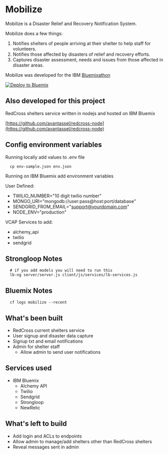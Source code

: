 # Mobilize

Mobilize is a Disaster Relief and Recovery Notification System.

Mobilize does a few things:

1. Notifies shelters of people arriving at their shelter to help staff for volunteers.
2. Notifies those affected by disasters of relief and recovery efforts.
3. Captures disaster assessment, needs and issues from those affected in disaster areas.

Mobilize was developed for the IBM [Bluemixathon](http://bluemixathon.devpost.com/)

[![Deploy to Bluemix](https://bluemix.net/deploy/button.png)](https://bluemix.net/deploy)

## Also developed for this project

RedCross shelters service written in nodejs and hosted on IBM Bluemix

[https://github.com/avantassel/redcross-node](https://github.com/avantassel/redcross-node)

## Config environment variables

Running locally add values to .env file
```
  cp env-sample.json env.json
```

Running on IBM Bluemix add environment variables

User Defined:
  * TWILIO_NUMBER="10 digit twilio number"
  * MONGO_URI="mongodb://user:pass@host:port/database"
  * SENDGRID_FROM_EMAIL="support@yourdomain.com"
  * NODE_ENV="production"

VCAP Services to add:
  * alchemy_api
  * twilio
  * sendgrid


## Strongloop Notes

```
  # if you add models you will need to run this
  lb-ng server/server.js client/js/services/lb-services.js
```

## Bluemix Notes

```
  cf logs mobilize --recent
```

## What's been built
  * RedCross current shelters service
  * User signup and disaster data capture
  * Signup txt and email notifications
  * Admin for shelter staff
    * Allow admin to send user notifications

## Services used
  * IBM Bluemix
    * Alchemy API
    * Twilio
    * Sendgrid
    * Strongloop
    * NewRelic

## What's left to build
  * Add login and ACLs to endpoints
  * Allow admin to manage/add shelters other than RedCross shelters  
  * Reveal messages sent in admin
